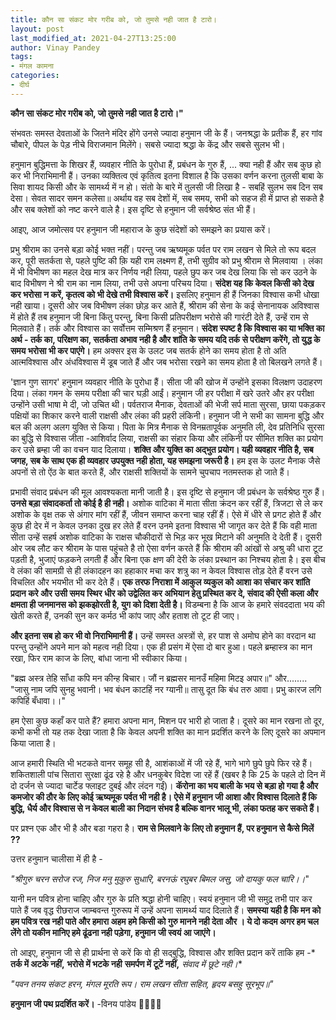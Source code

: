 ```yaml
---
title: कौन सा संकट मोर गरीब को, जो तुमसे नही जात है टारो।
layout: post
last_modified_at: 2021-04-27T13:25:00
author: Vinay Pandey
tags:
- मंगल कामना
categories:
- दीर्घ
---
```

**कौन सा संकट मोर गरीब को, जो तुमसे नही जात है टारो।"**


संभवतः समस्त देवताओं के जितने मंदिर होंगे उनसे ज्यादा हनुमान जी के हैं। जनश्रद्धा के प्रतीक हैं, हर गांव चौबारे, पीपल के पेड़ नीचे विराजमान मिलेंगे। सबसे ज्यादा श्रद्धा के केंद्र और सबसे सुलभ भी। 

हनुमान बुद्धिमत्ता के शिखर हैं, व्यवहार नीति के पुरोधा हैं, प्रबंधन के गुरु हैं, ... क्या नही हैं और सब कुछ हो कर भी निराभिमानी हैं। उनका व्यक्तित्व एवं कृतित्व इतना विशाल है कि उसका वर्णन करना तुलसी बाबा के सिवा शायद किसी और के सामर्थ्य में न हो। संतो के बारे में तुलसी जी लिखा है -
सबहिं सुलभ सब दिन सब देसा। 
सेवत सादर समन कलेसा॥
अर्थाय वह सब देशों में, सब समय, सभी को सहज ही में प्राप्त हो सकते है और सब क्लेशों को नष्ट करने वाले है। इस दृष्टि से हनुमान जी सर्वश्रेष्ठ संत भी हैं। 

आइए, आज जमोत्सव पर हनुमान जी महाराज के कुछ संदेशों को समझने का प्रयास करें। 

प्रभु श्रीराम का उनसे बड़ा कोई भक्त नहीं। परन्तु जब ऋष्यमूक पर्वत पर राम लखन से मिले तो रूप बदल कर, पूरी सतर्कता से, पहले पुष्टि की क़ि यही राम लक्ष्मण हैं, तभी सुग्रीव को प्रभु श्रीराम से मिलवाया । लंका में भी विभीषण का महल देख मात्र कर निर्णय नही लिया, पहले छुप कर जब देख लिया कि सो कर उठने के बाद विभीषण ने श्री राम का नाम लिया, तभी उसे अपना परिचय दिया। **संदेश यह कि केवल किसी को देख कर भरोसा न करें, कृतत्व को भी देखे तभी विश्वास करें।** इसलिए हनुमान ही हैं जिनका विश्वास कभी धोखा नही खाया। दूसरी ओर जब विभीषण लंका छोड़ कर आते हैं, श्रीराम की सेना के कई सेनानायक अविश्वास में होते हैं तब हनुमान जी बिना किंतु परन्तु, बिना किसी प्रतिपरीक्षण भरोसे की गारंटी देते हैं, उन्हें राम से मिलवाते हैं। तर्क और विश्वास का सर्वोत्तम सम्मिश्रण हैं हनुमान। **संदेश स्पष्ट है कि विश्वास का या भक्ति का अर्थ -  तर्क का, परिक्षण का, सतर्कता अभाव नही है और शांति के समय यदि तर्क से परीक्षण करेंगे, तो युद्ध के समय भरोसा भी कर पाएंगे।** हम अक्सर इस के उलट जब सतर्क होने का समय होता है तो अति आत्मविश्वास और अंधविश्वास में डूब जाते हैं और जब भरोसा रखने का समय होता है तो बिलखने लगते हैं।

'ज्ञान गुण सागर' हनुमान व्यवहार नीति के पुरोधा हैं। सीता जी की खोज में उन्होंने इसका विलक्षण उदाहरण दिया। लंका  गमन के समय परीक्षा की चार घड़ी आईं। हनुमान जी हर परीक्षा में खरे उतरे और हर परीक्षा उन्होंने उसी भाषा मे दी, जो उचित थी।  पर्वतराज मैनाक, देवताओं की भेजी सर्प माता सुरसा, छाया पकड़कर पक्षियों का शिकार करने वाली राक्षसी और लंका की प्रहरी लंकिनी। हनुमान जी ने सभी का सामना बुद्धि और बल की अलग अलग युक्ति से किया। पिता के मित्र मैनाक से विनम्रतापूर्वक अनुमति ली, देव प्रतिनिधि सुरसा का बुद्धि से विश्वास जीता -आशिर्वाद लिया, राक्षसी का संहार किया और लंकिनी पर सीमित शक्ति का प्रयोग कर उसे ब्रम्हा जी का वचन याद दिलाया। **शक्ति और युक्ति का अद्भुत प्रयोग। यही व्यवहार नीति है, सब जगह, सब के साथ एक ही व्यवहार उपयुक्त नही होता, यह समझना जरूरी है।** हम इस के उलट मैनाक जैसे अपनों से तो ऐंठ के बात करते हैं, और राक्षसी शक्तियों के सामने चुपचाप नतमस्तक हो जाते हैं। 

प्रभावी संवाद प्रबंधन की मूल आवश्यकता मानी जाती है। इस दृष्टि से हनुमान जी प्रबंधन के सर्वश्रेष्ठ गुरु हैं। **उनसे बड़ा संवादकर्ता तो कोई है ही नही।** अशोक वाटिका में माता सीता क्रंदन कर रहीं हैं, त्रिजटा से ले कर अशोक के वृक्ष तक से अंगार मांग रहीं हैं, जीवन समाप्त करना चाह रहीं हैं। ऐसे में धीरे से प्रगट होते हैं और कुछ ही देर में न केवल उनका दुख हर लेते हैं वरन उनमे इतना विश्वास भी जागृत कर देते हैं कि वही माता सीता उन्हें सहर्ष अशोक वाटिका के राक्षस चौकीदारों से भिड़ कर भूख मिटाने की अनुमति दे देती हैं। दूसरी ओर जब लौट कर श्रीराम के पास पहुंचते है तो ऐसा वर्णन करते हैं कि श्रीराम की आंखों से अश्रु की धारा टूट पड़ती है, भुजाएं फड़कने लगती हैं और बिना एक क्षण की देरी के लंका प्रस्थान का निश्चय होता है। इस बीच वे लंका की सामग्री से ही लंकादहन का हहाकार मचा कर शत्रु का न केवल विश्वास तोड़ देते हैं वरन उसे विचलित और भयभीत भी कर देते हैं। **एक तरफ निराशा में आकुल व्यकुल को आशा का संचार कर शांति प्रदान करे और उसी समय स्थिर धीर को उद्वेलित कर अभियान हेतु प्रस्थित कर दे, संवाद की ऐसी कला और क्षमता ही जनमानस को झकझोरती है, युग को दिशा देती है।**  विडम्बना है कि आज के हमारे संवददाता भय की खेती करते हैं, उनकी सुन कर कर्मठ भी कांप जाए और हताश तो टूट ही जाए।  

**और इतना सब हो कर भी वो निराभिमानी हैं।** उन्हें समस्त अस्त्रों से, हर पाश से अमोघ होने का वरदान था परन्तु उन्होंने अपने मान को महत्व नही दिया। एक ही प्रसंग में ऐसा दो बार हुआ। पहले ब्रम्हास्त्र का मान रखा, फिर राम काज के लिए, बांधा जाना भी स्वीकार किया। 

"ब्रह्म अस्त्र तेहि साँधा कपि मन कीन्ह बिचार। 
जौं न ब्रह्मसर मानउँ महिमा मिटइ अपार॥"
और........
"जासु नाम जपि सुनहु भवानी। 
भव बंधन काटहिं नर ग्यानी॥ 
तासु दूत कि बंध तरु आवा। 
प्रभु कारज लगि कपिहिं बँधावा।।"

हम ऐसा कुछ कहाँ कर पाते हैं? हमारा अपना मान, मिशन पर भारी हो जाता है। दूसरे का मान रखना तो दूर, कभी कभी तो यह तक देखा जाता है कि केवल अपनी शक्ति का मान प्रदर्शित करने के लिए दूसरे का अपमान किया जाता है। 

आज हमारी स्थिति भी भटकते वानर समूह सी है, आशंकाओं में जी रहे हैं, भागे भागे छुपे छुपे फिर रहे हैं। शकितशाली पांच सितारा सुरक्षा ढूंढ रहे है और धनकुबेर विदेश जा रहें हैं (खबर है कि 25 के पहले दो दिन में दो दर्जन से ज्यादा चार्टेड फ्लाइट दुबई और लंदन गईं)।  **कॅरोना का भय बाली के भय से बड़ा हो गया है और कमजोर की ठौर के लिए कोई ऋष्यमूक पर्वत भी नही है। ऐसे में हनुमान जी आशा और विश्वास दिलाते हैं कि बुद्धि, धैर्य और विश्वास से न केवल बाली का निदान संभव है बल्कि वानर भालू भी, लंका फतह कर सकते हैं।**

पर प्रश्न एक और भी है और बडा गहरा है। **राम से मिलवाने के लिए तो हनुमान हैं, पर हनुमान से कैसे मिलें  ??**  

उत्तर हनुमान चालीसा में ही है -

*"श्रीगुरु चरन सरोज रज, निज मनु मुकुरु सुधारि,*
*बरनऊं रघुबर बिमल जसु, जो दायकु फल चारि।।*" 

यानी मन पवित्र होना चाहिए और गुरु के प्रति श्रद्धा होनी चाहिए। स्वयं हनुमान जी भी समुद्र तभी पार कर पाते हैं जब वृद्ध रीछराज जाम्बवन्त गुरुरूप में उन्हें अपना सामर्थ्य याद दिलाते हैं। **समस्या यही है कि मन को हम पवित्र रख नही पाते और हमारा अहम हमे किसी को गुरु मानने नही देता और । ये दो कदम अगर हम चल लेंगे तो यकीन मानिए हमे ढूंढना नही पड़ेगा, हनुमान जी स्वयं आ जाएंगे।**

तो आइए, हनुमान जी से ही प्रार्थना से करें कि वो ही सद्बुद्धि, विश्वास और शक्ति प्रदान करें ताकि हम -*
**तर्क में अटके नहीं,**
**भरोसे में भटके  नही**
**समर्पण में टूटें नहीं,**
*संवाद में छूटे नही।**

*"पवन तनय संकट हरन, मंगल मूरति रूप।*
*राम लखन सीता सहित, हृदय बसहु सूरभूप॥"*

**हनुमान जी पथ प्रदर्शित करें।**
-विनय पांडेय
🙏🌷🌷🙏


